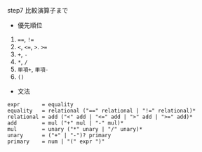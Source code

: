 step7 比較演算子まで

- 優先順位

1. `==`, `!=`
2. `<`, `<=`, `>`. `>=`
3. `+`, `-`
4. `*`, `/`
5. `単項+`, `単項-`
6. `()`

- 文法

```
expr       = equality
equality   = relational ("==" relational | "!=" relational)*
relational = add ("<" add | "<=" add | ">" add | ">=" add)*
add        = mul ("+" mul | "-" mul)*
mul        = unary ("*" unary | "/" unary)*
unary      = ("+" | "-")? primary
primary    = num | "(" expr ")"
```
